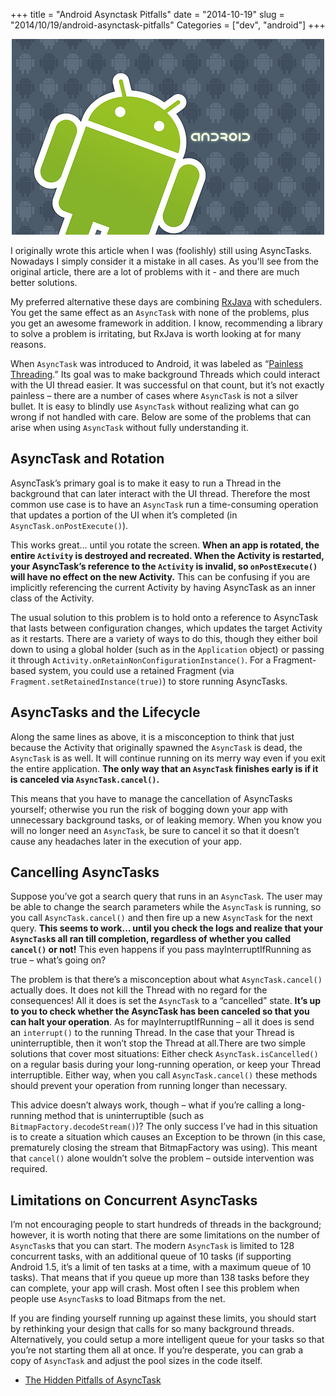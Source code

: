 +++
title = "Android Asynctask Pitfalls"
date = "2014-10-19"
slug = "2014/10/19/android-asynctask-pitfalls"
Categories = ["dev", "android"]
+++
<p><center><img src="/images/android_logo.jpg"/></center></p>

I originally wrote this article when I was (foolishly) still using AsyncTasks. Nowadays I simply consider it a mistake in all cases. As you'll see from the original article, there are a lot of problems with it - and there are much better solutions.

My preferred alternative these days are combining [RxJava](https://github.com/Netflix/RxJava) with schedulers. You get the same effect as an ``AsyncTask`` with none of the problems, plus you get an awesome framework in addition. I know, recommending a library to solve a problem is irritating, but RxJava is worth looking at for many reasons.

When ``AsyncTask`` was introduced to Android, it was labeled as “[Painless Threading](http://android-developers.blogspot.com/2009/05/painless-threading.html).” Its goal was to make background Threads which could interact with the UI thread easier. It was successful on that count, but it’s not exactly painless – there are a number of cases where ``AsyncTask`` is not a silver bullet. It is easy to blindly use ``AsyncTask`` without realizing what can go wrong if not handled with care. Below are some of the problems that can arise when using ``AsyncTask`` without fully understanding it.

<!-- more -->

## AsyncTask and Rotation

AsyncTask’s primary goal is to make it easy to run a Thread in the background that can later interact with the UI thread. Therefore the most common use case is to have an ``AsyncTask`` run a time-consuming operation that updates a portion of the UI when it’s completed (in ``AsyncTask.onPostExecute()``).

This works great… until you rotate the screen. **When an app is rotated, the entire ``Activity`` is destroyed and recreated. When the Activity is restarted, your AsyncTask’s reference to the ``Activity`` is invalid, so ``onPostExecute()`` will have no effect on the new Activity.** This can be confusing if you are implicitly referencing the current Activity by having AsyncTask as an inner class of the Activity.

The usual solution to this problem is to hold onto a reference to AsyncTask that lasts between configuration changes, which updates the target Activity as it restarts. There are a variety of ways to do this, though they either boil down to using a global holder (such as in the ``Application`` object) or passing it through ``Activity.onRetainNonConfigurationInstance()``. For a Fragment-based system, you could use a retained Fragment (via ``Fragment.setRetainedInstance(true)``) to store running AsyncTasks.

## AsyncTasks and the Lifecycle

Along the same lines as above, it is a misconception to think that just because the Activity that originally spawned the ``AsyncTask`` is dead, the ``AsyncTask`` is as well. It will continue running on its merry way even if you exit the entire application. **The only way that an ``AsyncTask`` finishes early is if it is canceled via ``AsyncTask.cancel()``.**

This means that you have to manage the cancellation of AsyncTasks yourself; otherwise you run the risk of bogging down your app with unnecessary background tasks, or of leaking memory. When you know you will no longer need an ``AsyncTask``, be sure to cancel it so that it doesn’t cause any headaches later in the execution of your app.

## Cancelling AsyncTasks

Suppose you’ve got a search query that runs in an ``AsyncTask``. The user may be able to change the search parameters while the ``AsyncTask`` is running, so you call ``AsyncTask.cancel()`` and then fire up a new ``AsyncTask`` for the next query. **This seems to work… until you check the logs and realize that your ``AsyncTask``s all ran till completion, regardless of whether you called ``cancel()`` or not!** This even happens if you pass mayInterruptIfRunning as true – what’s going on?

The problem is that there’s a misconception about what ``AsyncTask.cancel()`` actually does. It does not kill the Thread with no regard for the consequences! All it does is set the ``AsyncTask`` to a “cancelled” state. **It’s up to you to check whether the AsyncTask has been canceled so that you can halt your operation**. As for mayInterruptIfRunning – all it does is send an ``interrupt()`` to the running Thread. In the case that your Thread is uninterruptible, then it won’t stop the Thread at all.There are two simple solutions that cover most situations: Either check ``AsyncTask.isCancelled()`` on a regular basis during your long-running operation, or keep your Thread interruptible. Either way, when you call ``AsyncTask.cancel()`` these methods should prevent your operation from running longer than necessary.

This advice doesn’t always work, though – what if you’re calling a long-running method that is uninterruptible (such as ``BitmapFactory.decodeStream()``)? The only success I’ve had in this situation is to create a situation which causes an Exception to be thrown (in this case, prematurely closing the stream that BitmapFactory was using). This meant that ``cancel()`` alone wouldn’t solve the problem – outside intervention was required.

## Limitations on Concurrent AsyncTasks

I’m not encouraging people to start hundreds of threads in the background; however, it is worth noting that there are some limitations on the number of ``AsyncTask``s that you can start. The modern ``AsyncTask`` is limited to 128 concurrent tasks, with an additional queue of 10 tasks (if supporting Android 1.5, it’s a limit of ten tasks at a time, with a maximum queue of 10 tasks). That means that if you queue up more than 138 tasks before they can complete, your app will crash. Most often I see this problem when people use ``AsyncTask``s to load Bitmaps from the net.

If you are finding yourself running up against these limits, you should start by rethinking your design that calls for so many background threads. Alternatively, you could setup a more intelligent queue for your tasks so that you’re not starting them all at once. If you’re desperate, you can grab a copy of ``AsyncTask`` and adjust the pool sizes in the code itself.

+ [The Hidden Pitfalls of AsyncTask](http://blog.danlew.net/2014/06/21/the-hidden-pitfalls-of-asynctask/)
